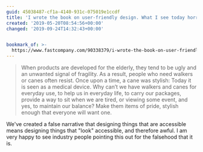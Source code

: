 ```yaml
---
guid: 45038487-cf1a-4140-931c-075019e1ccdf
title: 'I wrote the book on user-friendly design. What I see today horrifies me. '
created: '2019-05-20T08:54:56+00:00'
changed: '2019-09-24T14:32:43+00:00'


bookmark_of: >-
  https://www.fastcompany.com/90338379/i-wrote-the-book-on-user-friendly-design-what-i-see-today-horrifies-me
---
```


> When products are developed for the elderly, they tend to be ugly and an unwanted signal of fragility. As a result, people who need walkers or canes often resist. Once upon a time, a cane was stylish: Today it is seen as a medical device. Why can’t we have walkers and canes for everyday use, to help us in everyday life, to carry our packages, provide a way to sit when we are tired, or viewing some event, and yes, to maintain our balance? Make them items of pride, stylish enough that everyone will want one.

We've created a false narrative that designing things that are accessible means designing things that "look" accessible, and therefore awful. I am very happy to see industry people pointing this out for the falsehood that it is. 

